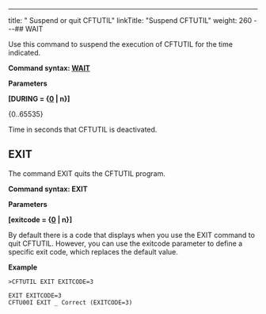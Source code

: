 ---
title: " Suspend or quit CFTUTIL"
linkTitle: "Suspend CFTUTIL"
weight: 260
---## WAIT

<span id="About_the_WAIT_Command"></span>Use this command to suspend the execution of CFTUTIL for
the time indicated.

****Command syntax: [WAIT](../../#WAIT)****

**Parameters**

**[DURING = {<u>0</u> &#124; n}]**

{0..65535}

Time in seconds that CFTUTIL is deactivated.

## EXIT

The command EXIT quits the CFTUTIL program.

****Command syntax: EXIT****

**Parameters**

**[exitcode = {<u>0</u> &#124; n}]**

By default there is a code that displays when you use the EXIT command to quit CFTUTIL. However, you can use the exitcode parameter to define a specific exit code, which replaces the default value.

****Example****

```
>CFTUTIL EXIT EXITCODE=3
 
EXIT EXITCODE=3
CFTU00I EXIT _ Correct (EXITCODE=3)
```
